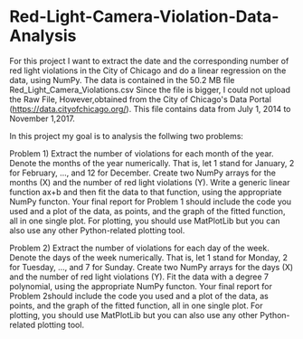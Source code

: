 # Red-Light-Camera-Violation-Data-Analysis
For this project I want to extract the date and the corresponding number of red light violations in the City of Chicago and do a linear regression on the data, using NumPy. The data is contained in the 50.2 MB file Red_Light_Camera_Violations.csv Since the file is bigger, I could not upload the Raw File, However,obtained from the City of Chicago's Data Portal (https://data.cityofchicago.org/). This file contains data from July 1, 2014 to November 1,2017. 

In this project my goal is to analysis the follwing two problems:

Problem 1)  Extract the number of violations for each month of the year. Denote the months of the year numerically.
            That is, let 1 stand for January, 2 for February, ..., and 12 for December.
            Create two NumPy arrays for the months (X) and the number of red light violations (Y). 
            Write a generic linear function ax+b and then fit the data to that function, using the appropriate NumPy functon. 
            Your final report for Problem 1 should include the code you used and a plot of the data, as points, and the graph of the fitted function, 
            all in one single plot. For plotting, you should use MatPlotLib but you can also use any other Python-related plotting tool.

Problem 2)  Extract the number of violations for each day of the week. Denote the days of the week numerically.
            That is, let 1 stand for Monday, 2 for Tuesday, ..., and 7 for Sunday.
            Create two NumPy arrays for the days (X) and the number of red light violations (Y). 
            Fit the data with a degree 7 polynomial, using the appropriate NumPy functon. 
            Your final report for Problem 2should include the code you used and a plot of the data, as points, and the graph of the fitted function, 
            all in one single plot. For plotting, you should use MatPlotLib but you can also use any other Python-related plotting tool.